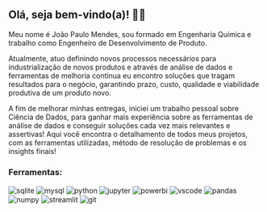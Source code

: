 ## Olá, seja bem-vindo(a)! 👋🎲

Meu nome é João Paulo Mendes, sou formado em Engenharia Química e trabalho como Engenheiro de Desenvolvimento de Produto.

Atualmente, atuo definindo novos processos necessários para industrialização de novos produtos e através de análise de dados e ferramentas de melhoria contínua eu encontro soluções que tragam resultados para o negócio, garantindo prazo, custo, qualidade e viabilidade produtiva de um produto novo.

A fim de melhorar minhas entregas, iniciei um trabalho pessoal sobre Ciência de Dados, para ganhar mais experiência sobre as ferramentas de análise de dados e conseguir soluções cada vez mais relevantes e assertivas! Aqui você encontra o detalhamento de todos meus projetos, com as ferramentas utilizadas, método de resolução de problemas e os insights finais! 

### Ferramentas: 
<div style="display: inline_block">
  <img align="center" alt="sqlite" src="https://img.shields.io/badge/SQLite-07405E?style=for-the-badge&logo=sqlite&logoColor=white" />
  <img align="center" alt="mysql" src="https://img.shields.io/badge/MySQL-00000F?style=for-the-badge&logo=mysql&logoColor=white" />
  <img align="center" alt="python" src="https://img.shields.io/badge/Python-3776AB?style=for-the-badge&logo=python&logoColor=white" />
  <img align="center" alt="jupyter" src="https://img.shields.io/badge/Jupyter-F37626.svg?&style=for-the-badge&logo=Jupyter&logoColor=white" />
  <img align="center" alt="powerbi" src="https://img.shields.io/badge/PowerBI-F2C811?style=for-the-badge&logo=Power%20BI&logoColor=white" />
  <img align="center" alt="vscode" src="https://img.shields.io/badge/VSCode-0078D4?style=for-the-badge&logo=visual%20studio%20code&logoColor=white" />
  <img align="center" alt="pandas" src="https://img.shields.io/badge/Pandas-2C2D72?style=for-the-badge&logo=pandas&logoColor=white" />
  <img align="center" alt="numpy" src="https://img.shields.io/badge/Numpy-777BB4?style=for-the-badge&logo=numpy&logoColor=white" />
  <img align="center" alt="streamlit" src="https://img.shields.io/badge/Streamlit-FF4B4B?style=for-the-badge&logo=Streamlit&logoColor=white" />
  <img align="center" alt="git" src="https://img.shields.io/badge/GIT-E44C30?style=for-the-badge&logo=git&logoColor=white" />
</div><br/>


